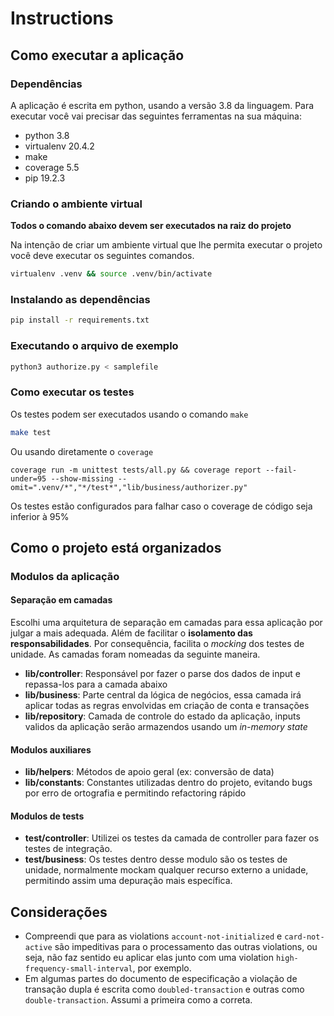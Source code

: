 # Instructions

## Como executar a aplicação

### Dependências
A aplicação é escrita em python, usando a versão 3.8 da linguagem. Para executar você vai precisar das seguintes ferramentas na sua máquina:
- python 3.8
- virtualenv 20.4.2
- make
- coverage 5.5
- pip 19.2.3


### Criando o ambiente virtual

**Todos o comando abaixo devem ser executados na raiz do projeto**

Na intenção de criar um ambiente virtual que lhe permita executar o projeto você deve executar os seguintes comandos.

```bash
virtualenv .venv && source .venv/bin/activate
```

### Instalando as dependências
```bash
pip install -r requirements.txt 
```

### Executando o arquivo de exemplo
```bash
python3 authorize.py < samplefile
```

### Como executar os testes
Os testes podem ser executados usando o comando `make`
```bash
make test
```

Ou usando diretamente o `coverage`
```
coverage run -m unittest tests/all.py && coverage report --fail-under=95 --show-missing --omit=".venv/*","*/test*","lib/business/authorizer.py"
```

Os testes estão configurados para falhar caso o coverage de código seja inferior à 95% 

## Como o projeto está organizados

### Modulos da aplicação
#### Separação em camadas
Escolhi uma arquitetura de separação em camadas para essa aplicação por julgar a mais adequada. Além de facilitar o **isolamento das responsabilidades**. 
Por consequência, facilita o *mocking* dos testes de unidade. As camadas foram nomeadas da seguinte maneira.

- **lib/controller**: Responsável por fazer o parse dos dados de input e repassa-los para a camada abaixo
- **lib/business**: Parte central da lógica de negócios, essa camada irá aplicar todas as regras envolvidas em criação de conta e transações
- **lib/repository**: Camada de controle do estado da aplicação, inputs validos da aplicação serão armazendos usando um *in-memory state*

#### Modulos auxiliares
- **lib/helpers**: Métodos de apoio geral (ex: conversão de data)
- **lib/constants**: Constantes utilizadas dentro do projeto, evitando bugs por erro de ortografia e permitindo refactoring rápido 

#### Modulos de tests
- **test/controller**: Utilizei os testes da camada de controller para fazer os testes de integração. 
- **test/business**: Os testes dentro desse modulo são os testes de unidade, normalmente mockam qualquer recurso externo a unidade, permitindo assim uma depuração mais específica.

[comment]: <> (- **test/repository**: Camada de controle do estado da aplicação, inputs validos da aplicação serão armazendos usando um *in-memory state*)

## Considerações
- Compreendi que para as violations `account-not-initialized` e `card-not-active` são impeditivas para o processamento das outras violations, ou seja, não faz sentido eu aplicar elas junto com uma violation `high-frequency-small-interval`, por exemplo.
- Em algumas partes do documento de especificação a violação de transação dupla é escrita como `doubled-transaction` e outras como `double-transaction`. Assumi a primeira como a correta.